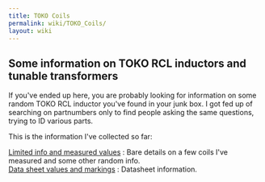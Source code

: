 ```yaml
---
title: TOKO Coils
permalink: wiki/TOKO_Coils/
layout: wiki
---
```


Some information on TOKO RCL inductors and tunable transformers
---------------------------------------------------------------

If you've ended up here, you are probably looking for information on
some random TOKO RCL inductor you've found in your junk box. I got fed
up of searching on partnumbers only to find people asking the same
questions, trying to ID various parts.

This is the information I've collected so far:

[Limited info and measured values](/wiki/TOKO_Coils_Measured "wikilink") :
Bare details on a few coils I've measured and some other random info.  
[Data sheet values and markings](/wiki/TOKO_10K_Series "wikilink") : Datasheet
information.  

